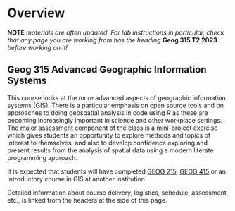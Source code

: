 # Overview

**NOTE** *materials are often updated. For lab instructions in particular, check that any page you are working from has the heading* **Geog 315 T2 2023** *before working on it!*

## Geog 315 Advanced Geographic Information Systems
This course looks at the more advanced aspects of geographic information systems (GIS). There is a particular emphasis on open source tools and on approaches to doing geospatial analysis in code using *R* as these are becoming increasingly important in science and other workplace settings. The major assessment component of the class is a mini-project exercise which gives students an opportunity to explore methods and topics of interest to themselves, and also to develop confidence exploring and present results from the analysis of spatial data using a modern literate programming approach.

It is expected that students will have completed [GEOG 215](https://www.wgtn.ac.nz/courses/geog/215/2022/offering?crn=25033), [GEOG 415](https://www.wgtn.ac.nz/courses/geog/415/2022/offering?crn=25033) or an introductory course in GIS at another institution.

Detailed information about course delivery, logistics, schedule, assessment, etc., is linked from the headers at the side of this page.
